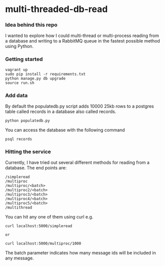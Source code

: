 # multi-threaded-db-read

### Idea behind this repo

I wanted to explore how I could multi-thread or multi-process reading from a database
and writing to a RabbitMQ queue in the fastest possible method using Python.

### Getting started

```
vagrant up
sudo pip install -r requirements.txt
python manage.py db upgrade
source run.sh
```

### Add data

By default the populatedb.py script adds 10000 25kb rows to a postgres table
called records in a database also called records.

```
python populatedb.py
```

You can access the database with the following command

```
psql records
```

### Hitting the service

Currently, I have tried out several different methods for reading from a database. The end points are:

```
/simpleread
/multiproc
/multiproc/<batch>
/multiproc2/<batch>
/multiproc3/<batch>
/multiproc4/<batch>
/multiproc5/<batch>
/multithread
```

You can hit any one of them using curl e.g.

```
curl localhost:5000/simpleread

or

curl localhost:5000/multiproc/1000
```

The batch parameter indicates how many message ids will be included in any message.

